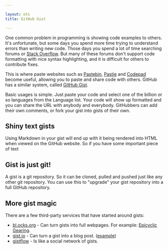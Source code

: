 ```yaml
---

layout: ots
title: GitHub Gist

---
```


One common problem in programming is showing code examples to
others. It's unfortunate, but some days you spend more time trying to
understand errors than writing new code. Those days you spend a lot of
time searching forums or
[Stack Overflow](http://stackoverflow.com). But many of these forums
don't support code formatting with nice syntax highlighting, and it is
difficult for others to contribute fixes.

This is where paste websites such as [Pastebin](http://pastebin.com/),
[Pastie](http://pastie.org/) and [Codepad](http://codepad.org/) become
useful, allowing you to paste and share code with others. GitHub has a
similar system, called [GitHub Gist](https://gist.github.com/).

Basic usages is simple. Just paste your code and select one of the
billion or so languages from the Language list. Your code will show up
formatted and you can share the URL with anybody and
everybody. GitHubbers can add their own comments, or fork your gist
into gists of their own.

## Shiny text gists

Using Markdown in your gist will end up with it being rendered into
HTML when viewed on the GitHub website. So if you have some important
piece of text

## Gist is just git!

A gist is a git repository. So it can be cloned, pulled and pushed
just like any other git repository. You can use this to "upgrade" your
gist repository into a full GitHub repository.

## More gist magic

There are a few third-party services that have started around gists:

* [bl.ocks.org](http://bl.ocks.org/) - Can turn gists into full
webpages. For example: [Epicyclic Gearing](http://bl.ocks.org/1353700).
* [gist.io](http://gist.io/) - Can turn a gist into a blog post. ([example](http://gist.io/3135754))
* [gistflow](http://gistflow.com) - Is like a social network of gists.

